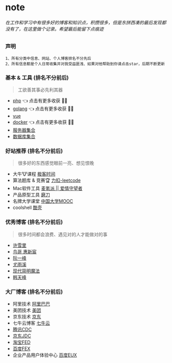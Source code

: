 # note
###### 在工作和学习中有很多好的博客和知识点，积攒很多，但是东拼西凑的最后发现都没有了，在这里做个记录。希望最后能留下点痕迹

### 声明
    1、所有分类中信息、网站、个人博客排名不分先后
    2、所有信息都是个人日常收集并对我受益匪浅、如果对他帮助到你请点击star，后期不断更新

### 基本 & 工具 (排名不分前后)
> 工欲善其事必先利其器

- [php](./php/index.md)  :point_left: 点击有更多收获 :tada::gift:
- [golang](./golang/index.md)  :point_left: 点击有更多收获 :tada::gift:
- [vue]()
- [docker](./docker/index.md)  :point_left: 点击有更多收获 :tada::gift:
- [服务器集合](./servers/index.md)
- [数据库集合](./databases/index.md)


### 好站推荐 (排名不分前后)
> 很多好的东西感觉眼前一亮、想见恨晚

- 大牛🐮课程 [极客时间](https://time.geekbang.org/)
- 算法题库 & 竞赛🏆 [力扣-leetcode](https://leetcode-cn.com/)
- Mac软件工具 [麦氪派 || 爱情守望者](https://www.waitsun.com/)
- 产品原型工具 [磨刀](https://modao.cc/)
- 名牌大学课堂 [中国大学MOOC](https://www.icourse163.org/)
- coolshell [酷壳](https://coolshell.cn/)


### 优秀博客 (排名不分前后)
> 很多时间都会浪费、遇见对的人才能做对的事

- [许雪里](http://www.xuxueli.com/)
- [鸟哥 惠新宸](http://www.laruence.com/)
- [阮一峰](http://www.ruanyifeng.com/home.html)
- [尤雨溪](https://blog.evanyou.me/)
- [现代简明魔法](http://www.nowamagic.net/)
- [韩天峰](http://rango.swoole.com/)

### 大厂博客 (排名不分前后)

- 阿里技术 [阿里巴巴](https://102.alibaba.com/)
- 美团技术 [美团](https://tech.meituan.com/)
- 京东技术 [京东](http://jdtech.jd.com)
- 七牛云博客 [七牛云](https://blog.qiniu.com/archives/all)
- [腾讯CDC](https://cdc.tencent.com/)
- [京东JDC](http://jdc.jd.com/)
- [淘宝FED](http://taobaofed.org/)
- [百度FEX](http://fex.baidu.com/)
- 企业产品用户体验中心 [百度EUX](http://eux.baidu.com/)